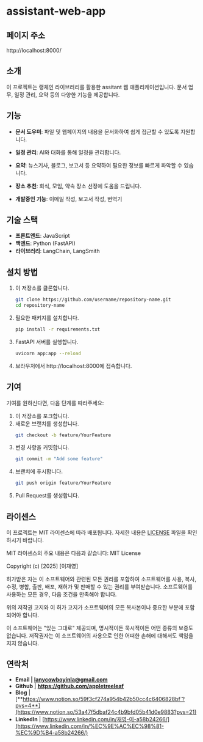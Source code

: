# assistant-web-app
## 페이지 주소
http://localhost:8000/

## 소개
이 프로젝트는 랭체인 라이브러리를 활용한 assitant 웹 애플리케이션입니다. 
문서 업무, 일정 관리, 요약 등의 다양한 기능을 제공합니다. 

## 기능
- **문서 도우미**: 파일 및 웹페이지의 내용을 문서화하여 쉽게 접근할 수 있도록 지원합니다.
- **일정 관리**: AI와 대화를 통해 일정을 관리합니다.
- **요약**: 뉴스기사, 블로그, 보고서 등 요약하여 필요한 정보를 빠르게 파악할 수 있습니다.
- **장소 추천**: 회식, 모임, 약속 장소 선정에 도움을 드립니다.


- **개발중인 기능**: 이메일 작성, 보고서 작성, 번역기

## 기술 스택
- **프론트엔드**: JavaScript
- **백엔드**: Python (FastAPI)
- **라이브러리**: LangChain, LangSmith


## 설치 방법
1. 이 저장소를 클론합니다.
   ```bash
   git clone https://github.com/username/repository-name.git
   cd repository-name
   ```
2. 필요한 패키지를 설치합니다.
   ```bash
   pip install -r requirements.txt
   ```
3. FastAPI 서버를 실행합니다.
   ```bash
   uvicorn app:app --reload
   ```
4. 브라우저에서 http://localhost:8000에 접속합니다.

## 기여
기여를 원하신다면, 다음 단계를 따라주세요:

1. 이 저장소를 포크합니다.
2. 새로운 브랜치를 생성합니다.
   ```bash
   git checkout -b feature/YourFeature
   ```
3. 변경 사항을 커밋합니다.
   ```bash
   git commit -m "Add some feature"
   ```
4. 브랜치에 푸시합니다.
   ```bash
   git push origin feature/YourFeature
   ```
5. Pull Request를 생성합니다.
## 라이센스

이 프로젝트는 MIT 라이센스에 따라 배포됩니다. 자세한 내용은 [LICENSE](LICENSE) 파일을 확인하시기 바랍니다.

MIT 라이센스의 주요 내용은 다음과 같습니다:
MIT License

Copyright (c) [2025] [이재영]

허가받은 자는 이 소프트웨어와 관련된 모든 권리를 포함하여 소프트웨어를 사용, 복사, 수정, 병합, 출판, 배포, 재허가 및 판매할 수 있는 권리를 부여받습니다. 소프트웨어를 사용하는 모든 경우, 다음 조건을 만족해야 합니다.

위의 저작권 고지와 이 허가 고지가 소프트웨어의 모든 복사본이나 중요한 부분에 포함되어야 합니다.

이 소프트웨어는 "있는 그대로" 제공되며, 명시적이든 묵시적이든 어떤 종류의 보증도 없습니다. 저작권자는 이 소프트웨어의 사용으로 인한 어떠한 손해에 대해서도 책임을 지지 않습니다.

## 연락처
- **Email | lanycowboyinla@gmail.com**
- **Github** [|](https://github.com/appletreeleaf) **https://github.com/appletreeleaf**
- **Blog** | [**https://www.notion.so/59f3cf274a954b42b50cc4c6406828bf`?pvs=4**](https://www.notion.so/53a47f5dbaf24c4b9bfd05b41d0e9883?pvs=21)
- **LinkedIn** | [https://www.linkedin.com/in/재영-이-a58b24266/](https://www.linkedin.com/in/%EC%9E%AC%EC%98%81-%EC%9D%B4-a58b24266/)
